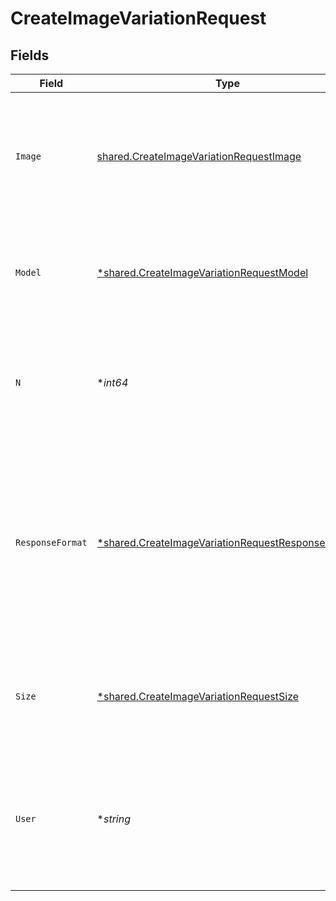 # CreateImageVariationRequest


## Fields

| Field                                                                                                                                                              | Type                                                                                                                                                               | Required                                                                                                                                                           | Description                                                                                                                                                        | Example                                                                                                                                                            |
| ------------------------------------------------------------------------------------------------------------------------------------------------------------------ | ------------------------------------------------------------------------------------------------------------------------------------------------------------------ | ------------------------------------------------------------------------------------------------------------------------------------------------------------------ | ------------------------------------------------------------------------------------------------------------------------------------------------------------------ | ------------------------------------------------------------------------------------------------------------------------------------------------------------------ |
| `Image`                                                                                                                                                            | [shared.CreateImageVariationRequestImage](../../../pkg/models/shared/createimagevariationrequestimage.md)                                                          | :heavy_check_mark:                                                                                                                                                 | The image to use as the basis for the variation(s). Must be a valid PNG file, less than 4MB, and square.                                                           |                                                                                                                                                                    |
| `Model`                                                                                                                                                            | [*shared.CreateImageVariationRequestModel](../../../pkg/models/shared/createimagevariationrequestmodel.md)                                                         | :heavy_minus_sign:                                                                                                                                                 | The model to use for image generation. Only `dall-e-2` is supported at this time.                                                                                  | dall-e-2                                                                                                                                                           |
| `N`                                                                                                                                                                | **int64*                                                                                                                                                           | :heavy_minus_sign:                                                                                                                                                 | The number of images to generate. Must be between 1 and 10. For `dall-e-3`, only `n=1` is supported.                                                               | 1                                                                                                                                                                  |
| `ResponseFormat`                                                                                                                                                   | [*shared.CreateImageVariationRequestResponseFormat](../../../pkg/models/shared/createimagevariationrequestresponseformat.md)                                       | :heavy_minus_sign:                                                                                                                                                 | The format in which the generated images are returned. Must be one of `url` or `b64_json`. URLs are only valid for 60 minutes after the image has been generated.  | url                                                                                                                                                                |
| `Size`                                                                                                                                                             | [*shared.CreateImageVariationRequestSize](../../../pkg/models/shared/createimagevariationrequestsize.md)                                                           | :heavy_minus_sign:                                                                                                                                                 | The size of the generated images. Must be one of `256x256`, `512x512`, or `1024x1024`.                                                                             | 1024x1024                                                                                                                                                          |
| `User`                                                                                                                                                             | **string*                                                                                                                                                          | :heavy_minus_sign:                                                                                                                                                 | A unique identifier representing your end-user, which can help OpenAI to monitor and detect abuse. [Learn more](/docs/guides/safety-best-practices/end-user-ids).<br/> | user-1234                                                                                                                                                          |